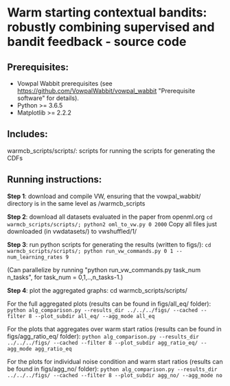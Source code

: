 # Warm starting contextual bandits: robustly combining supervised and bandit feedback - source code

## Prerequisites:
- Vowpal Wabbit prerequisites (see https://github.com/VowpalWabbit/vowpal_wabbit "Prerequisite software" for details).
- Python >= 3.6.5
- Matplotlib >= 2.2.2

## Includes:

warmcb_scripts/scripts/: scripts for running the scripts for generating the CDFs

## Running instructions:

**Step 1**: download and compile VW, ensuring that the vowpal_wabbit/ directory is in the same level as /warmcb_scripts

**Step 2**: download all datasets evaluated in the paper from openml.org
`cd warmcb_scripts/scripts/; python2 oml_to_vw.py 0 2000`
Copy all files just downloaded (in vwdatasets/) to vwshuffled/1/

**Step 3**: run python scripts for generating the results (written to figs/):
`cd warmcb_scripts/scripts/; python run_vw_commands.py 0 1 --num_learning_rates 9`

(Can parallelize by running "python run_vw_commands.py task_num n_tasks", for task_num = 0,1,..,n_tasks-1.)

**Step 4**: plot the aggregated graphs:
cd warmcb_scripts/scripts/

For the full aggregated plots (results can be found in figs/all_eq/ folder):
`python alg_comparison.py --results_dir ../../../figs/ --cached --filter 8 --plot_subdir all_eq/ --agg_mode all_eq`

For the plots that aggregates over warm start ratios (results can be found in figs/agg_ratio_eq/ folder):
`python alg_comparison.py --results_dir ../../../figs/ --cached --filter 8 --plot_subdir agg_ratio_eq/ --agg_mode agg_ratio_eq`

For the plots for individual noise condition and warm start ratios (results can be found in figs/agg_no/ folder):
`python alg_comparison.py --results_dir ../../../figs/ --cached --filter 8 --plot_subdir agg_no/ --agg_mode no`

